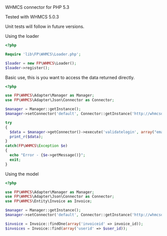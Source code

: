 WHMCS connector for PHP 5.3 

Tested with WHMCS 5.0.3 

Unit tests will follow in future versions.

Using the loader
```php
<?php

Require 'lib\FP\WHMCS\Loader.php';

$loader = new FP\WHMCS\Loader();
$loader->register();
```

Basic use, this is you want to access the data returned directly.

```php
<?php

use FP\WHMCS\Adapter\Manager as Manager;
use FP\WHMCS\Adapter\Json\Connector as Connector;

$manager = Manager::getInstance();
$manager->setConnector('default', Connector::getInstance('http://whmcsdomain.com', 'adminusername', md5('adminpassword')));

try
{
  $data = $manager->getConnector()->execute('validatelogin', array("email" => "user@client.com", "password2" => "client-password"));
  print_r($data);
}
catch(FP\WHMCS\Exception $e)
{
  echo "Error - {$e->getMessage()}";
  exit;
}
```

Using the model

```php
<?php

use FP\WHMCS\Adapter\Manager as Manager;
use FP\WHMCS\Adapter\Json\Connector as Connector;
use FP\WHMCS\Entity\Invoice as Invoice;

$manager = Manager::getInstance();
$manager->setConnector('default', Connector::getInstance('http://whmcsdomain.com', 'adminusername', md5('adminpassword')));

$invoice = Invoice::findOne(array('invoiceid' => invoice_id));
$invoices = Invoice::find(array('userid' => $user_id));
```
